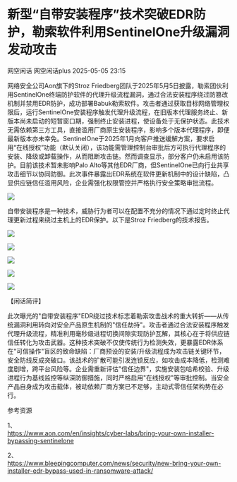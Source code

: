 #  新型“自带安装程序”技术突破EDR防护，勒索软件利用SentinelOne升级漏洞发动攻击   
网空闲话  网空闲话plus   2025-05-05 23:15  
  
网络安全公司Aon旗下的Stroz Friedberg团队于2025年5月5日披露，勒索团伙利用SentinelOne终端防护软件的代理升级流程漏洞，通过合法安装程序绕过防篡改机制并禁用EDR防护，成功部署Babuk勒索软件。攻击者通过获取目标网络管理权限后，运行SentinelOne安装程序触发代理升级流程，在旧版本代理服务终止、新版本尚未启动的短暂窗口期，强制终止安装进程，使设备处于无保护状态。此技术无需依赖第三方工具，直接滥用厂商原生安装程序，影响多个版本代理程序，即便最新版本亦未幸免。SentinelOne于2025年1月向客户推送缓解方案，要求启用“在线授权”功能（默认关闭），该功能需管理控制台审批后方可执行代理程序的安装、降级或卸载操作，从而阻断攻击链。然而调查显示，部分客户仍未启用该防护。目前该技术暂未影响Palo Alto等其他EDR厂商，但SentinelOne已向行业共享攻击细节以协同防御。此次事件暴露出EDR系统在软件更新机制中的设计缺陷，凸显供应链信任滥用风险，企业需强化权限管控并严格执行安全策略审批流程。  
  
![](https://mmbiz.qpic.cn/mmbiz_jpg/0KRmt3K30icUKBDCaFXMLUiahZMze81OjIicBKuD19sbEDVaRbY8Ta8WEHicGR8zKicZfBSmYfBefaoUsQ7raFt0dfQ/640?wx_fmt=webp&from=appmsg "")  
  
自带安装程序是一种技术，威胁行为者可以在配置不充分的情况下通过定时终止代理更新过程来绕过主机上的EDR保护。以下是Stroz Friedberg的技术报告。  
  
![](https://mmbiz.qpic.cn/mmbiz_jpg/0KRmt3K30icUKBDCaFXMLUiahZMze81OjIkOZydF1rgm7FhYuYicj1myiaAvLibibutlUwnSSaHZS3dw4CfBTrwichuGg/640?wx_fmt=jpeg&from=appmsg "")  
  
![](https://mmbiz.qpic.cn/mmbiz_jpg/0KRmt3K30icUKBDCaFXMLUiahZMze81OjINLPYPBI60Rzmq3t1JQvqbSy3OzuEXSKxGI9J0sWsg696lEdP2ak61w/640?wx_fmt=jpeg&from=appmsg "")  
  
![](https://mmbiz.qpic.cn/mmbiz_jpg/0KRmt3K30icUKBDCaFXMLUiahZMze81OjIT2zZKt3FOuRO29xMWCoD3NPSPIDWPvP1YSy8dA6JuUX5rtBJUybuhw/640?wx_fmt=jpeg&from=appmsg "")  
  
![](https://mmbiz.qpic.cn/mmbiz_jpg/0KRmt3K30icUKBDCaFXMLUiahZMze81OjIJxbqunqicv5J2LFVicTkGhB41wD9ARN6Cl6oLVSqTAeic8fZP6SLUicsHw/640?wx_fmt=jpeg&from=appmsg "")  
  
![](https://mmbiz.qpic.cn/mmbiz_jpg/0KRmt3K30icUKBDCaFXMLUiahZMze81OjIJa1WWAPeBjbiasUubGXveLRibsFhRFx9C6fabPjzfGPdpbjcCdzIx3zA/640?wx_fmt=jpeg&from=appmsg "")  
  
【闲话简评】  
  
此次曝光的"自带安装程序"EDR绕过技术标志着勒索攻击战术的重大转折——从传统漏洞利用转向对安全产品原生机制的"信任劫持"。攻击者通过合法安装程序触发代理升级流程，精准利用毫秒级进程切换间隙实现防护瓦解，其核心在于将供应链信任转化为攻击武器。这种技术突破不仅使传统行为检测失效，更暴露EDR体系在"可信操作"盲区的致命缺陷：厂商预设的安装/升级流程成为攻击链关键环节，安全防线反成突破口。该战术的扩散可能引发连锁反应，如攻击成本降低，检测难度剧增，跨平台风险等。企业需重新评估"信任边界"，实施安装包哈希校验、升级进程行为基线监控等纵深防御措施，同时严格启用"在线授权"等审批控制。当安全产品自身成为攻击载体，被动依赖厂商方案已不足够，主动式零信任架构势在必行。  
  
参考资源  
  
1、  
https://www.aon.com/en/insights/cyber-labs/bring-your-own-installer-bypassing-sentinelone  
  
2、  
https://www.bleepingcomputer.com/news/security/new-bring-your-own-installer-edr-bypass-used-in-ransomware-attack/  
  
